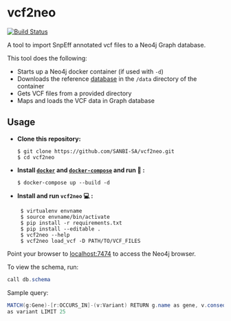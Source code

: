 # **vcf2neo**
[![Build Status](https://travis-ci.org/COMBAT-TB/vcf2neo.svg?branch=master)](https://travis-ci.org/COMBAT-TB/vcf2neo)

A tool to import SnpEff annotated vcf files to a Neo4j Graph database.

This tool does the following:

-   Starts up a Neo4j docker container (if used with `-d`)
-   Downloads the reference [database](https://zenodo.org/record/252101#.WIHfgvF95hH) in the `/data` directory of the container
-   Gets VCF files from a provided directory
-   Maps and loads the VCF data in Graph database

## Usage

- **Clone this repository:**

    ```
    $ git clone https://github.com/SANBI-SA/vcf2neo.git
    $ cd vcf2neo
    ```

- **Install [`docker`](https://docs.docker.com/v17.12/install/) and 
[`docker-compose`](https://docs.docker.com/compose/install/) and run :whale: 
:** 
    ```
    $ docker-compose up --build -d
    ```

-   **Install and run `vcf2neo` :computer: :**

    ```
     $ virtualenv envname
     $ source envname/bin/activate
     $ pip install -r requirements.txt
     $ pip install --editable .
     $ vcf2neo --help
     $ vcf2neo load_vcf -D PATH/TO/VCF_FILES
    ```
    
Point your browser to [localhost:7474](http://0.0.0.0:7474) to access the Neo4j browser.

To view the schema, run:

```java
call db.schema
```

Sample query:

```java
MATCH(g:Gene)-[r:OCCURS_IN]-(v:Variant) RETURN g.name as gene, v.consequence 
as variant LIMIT 25
```
